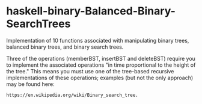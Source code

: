 # haskell-binary-Balanced-Binary-SearchTrees
Implementation of 10 functions associated with manipulating binary trees, balanced binary trees, and binary search trees.

Three of the operations (memberBST, insertBST and deleteBST) require you to implement the associated operations "in time proportional to the height of the tree."  This means you must use one of the tree-based recursive implementations of these operations; examples (but not the only approach) may be found here: 

    https://en.wikipedia.org/wiki/Binary_search_tree.
